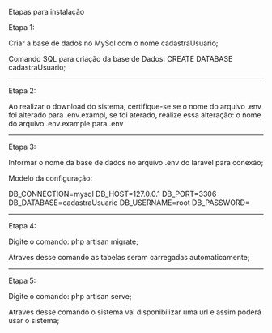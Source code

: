Etapas para instalação

Etapa 1:

Criar a base de dados no MySql com o nome cadastraUsuario;

Comando SQL para criação da base de Dados: CREATE DATABASE cadastraUsuario;

---
Etapa 2:

Ao realizar o download do sistema, certifique-se se o nome do arquivo .env foi alterado para .env.exampl, se foi aterado, realize essa alteração: o nome do arquivo .env.example para .env

----
Etapa 3:

Informar o nome da base de dados no arquivo .env do laravel para conexão;

Modelo da configuração:

DB_CONNECTION=mysql DB_HOST=127.0.0.1 DB_PORT=3306 DB_DATABASE=cadastraUsuario DB_USERNAME=root DB_PASSWORD=

----
Etapa 4:

Digite o comando: php artisan migrate;

Atraves desse comando as tabelas seram carregadas automaticamente;

---
Etapa 5:

Digite o comando: php artisan serve;

Atraves desse comando o sistema vai disponibilizar uma url e assim poderá usar o sistema;

